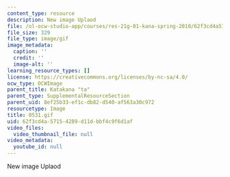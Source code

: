 ```yaml
---
content_type: resource
description: New image Uplaod
file: /ol-ocw-studio-app/courses/res-21g-01-kana-spring-2010/62f3cd4a57154289d11dbbf4c9f6d1af_0531.gif
file_size: 329
file_type: image/gif
image_metadata:
  caption: ''
  credit: ''
  image-alt: ''
learning_resource_types: []
license: https://creativecommons.org/licenses/by-nc-sa/4.0/
ocw_type: OCWImage
parent_title: Katakana "ta"
parent_type: SupplementalResourceSection
parent_uid: 8ef25b33-ef1c-db82-d540-af563a30c972
resourcetype: Image
title: 0531.gif
uid: 62f3cd4a-5715-4289-d11d-bbf4c9f6d1af
video_files:
  video_thumbnail_file: null
video_metadata:
  youtube_id: null
---
```

New image Uplaod